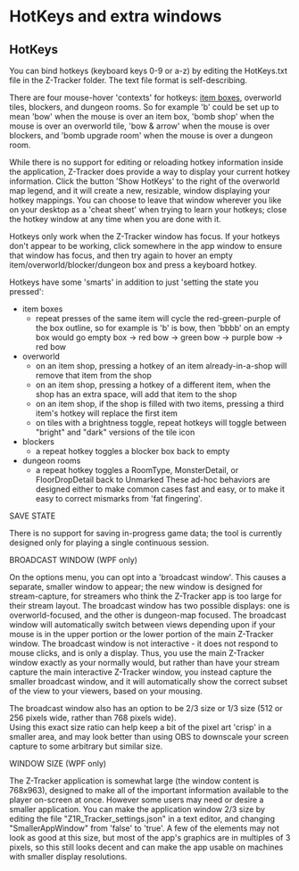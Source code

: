 # HotKeys and extra windows

## <a id="hotkeys"></a> HotKeys

You can bind hotkeys (keyboard keys 0-9 or a-z) by editing the HotKeys.txt file in the Z-Tracker folder.  The text file format is self-describing.

There are four mouse-hover 'contexts' for hotkeys: [item boxes](use.md#item-boxes), overworld tiles, blockers, and dungeon rooms.  So for example 'b' could be set up to mean 'bow' 
when the mouse is over an item box, 'bomb shop' when the mouse is over an overworld tile, 'bow & arrow' when the mouse is over blockers, and 'bomb upgrade 
room' when the mouse is over a dungeon room.

While there is no support for editing or reloading hotkey information inside the application, Z-Tracker does provide a way to display your current hotkey
information.  Click the button 'Show HotKeys' to the right of the overworld map legend, and it will create a new, resizable, window displaying your hotkey
mappings.  You can choose to leave that window wherever you like on your desktop as a 'cheat sheet' when trying to learn your hotkeys; close the hotkey
window at any time when you are done with it.

Hotkeys only work when the Z-Tracker window has focus.  If your hotkeys don't appear to be working, click somewhere in the app window to ensure that window 
has focus, and then try again to hover an empty item/overworld/blocker/dungeon box and press a keyboard hotkey.

Hotkeys have some 'smarts' in addition to just 'setting the state you pressed':
 - item boxes
    - repeat presses of the same item will cycle the red-green-purple of the box outline, so for example is 'b' is bow, then 'bbbb' on an empty box would go
      empty box -> red bow -> green bow -> purple bow -> red bow
 - overworld
    - on an item shop, pressing a hotkey of an item already-in-a-shop will remove that item from the shop
    - on an item shop, pressing a hotkey of a different item, when the shop has an extra space, will add that item to the shop
    - on an item shop, if the shop is filled with two items, pressing a third item's hotkey will replace the first item
    - on tiles with a brightness toggle, repeat hotkeys will toggle between "bright" and "dark" versions of the tile icon
 - blockers
    - a repeat hotkey toggles a blocker box back to empty
 - dungeon rooms
    - a repeat hotkey toggles a RoomType, MonsterDetail, or FloorDropDetail back to Unmarked
These ad-hoc behaviors are designed either to make common cases fast and easy, or to make it easy to correct mismarks from 'fat fingering'.


SAVE STATE

There is no support for saving in-progress game data; the tool is currently designed only for playing a single continuous session.


BROADCAST WINDOW (WPF only)

On the options menu, you can opt into a 'broadcast window'.  This causes a separate, smaller window to appear; the new window is designed for stream-capture, 
for streamers who think the Z-Tracker app is too large for their stream layout.  The broadcast window has two possible displays: one is overworld-focused, and
the other is dungeon-map focused.  The broadcast window will automatically switch between views depending upon if your mouse is in the upper portion or the 
lower portion of the main Z-Tracker window.  The broadcast window is not interactive - it does not respond to mouse clicks, and is only a display.  Thus, you 
use the main Z-Tracker window exactly as your normally would, but rather than have your stream capture the main interactive Z-Tracker window, you instead 
capture the smaller broadcast window, and it will automatically show the correct subset of the view to your viewers, based on your mousing.

The broadcast window also has an option to be 2/3 size or 1/3 size (512 or 256 pixels wide, rather than 768 pixels wide).  
Using this exact size ratio can help keep a bit of the pixel art 'crisp' in a smaller area, and may look better than using OBS to downscale your screen capture 
to some arbitrary but similar size.  


WINDOW SIZE (WPF only)

The Z-Tracker application is somewhat large (the window content is 768x963), designed to make all of the important information available to the player on-screen 
at once.  However some users may need or desire a smaller application.  You can make the application window 2/3 size by editing the file 
"Z1R_Tracker_settings.json" in a text editor, and changing "SmallerAppWindow" from 'false' to 'true'.  A few of the elements may not look as good at this size,
but most of the app's graphics are in multiples of 3 pixels, so this still looks decent and can make the app usable on machines with smaller display resolutions.

